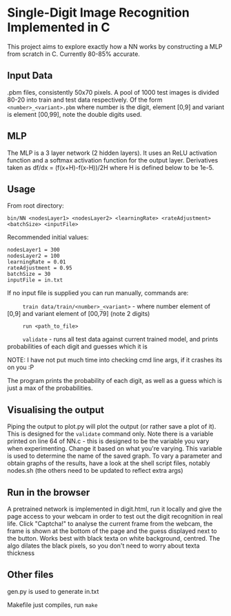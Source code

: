 # Single-Digit Image Recognition Implemented in C

This project aims to explore exactly how a NN works by constructing a MLP from scratch in C.
Currently 80-85% accurate.

## Input Data
.pbm files, consistently 50x70 pixels. A pool of 1000 test images is divided 80-20 into train and test data respectively.
Of the form ```<number>_<variant>.pbm``` where number is the digit, element [0,9] and variant is element [00,99], note the double digits used.

## MLP
The MLP is a 3 layer network (2 hidden layers). It uses an ReLU activation function and a softmax activation function for the output layer. Derivatives taken as df/dx = (f(x+H)-f(x-H))/2H where H is defined below to be 1e-5.

## Usage
From root directory:

```bin/NN <nodesLayer1> <nodesLayer2> <learningRate> <rateAdjustment> <batchSize> <inputFile>```

Recommended initial values:

	nodesLayer1 = 300
	nodesLayer2 = 100
	learningRate = 0.01
	rateAdjustment = 0.95
	batchSize = 30
	inputFile = in.txt

If no input file is supplied you can run manually, commands are:

```		train data/train/<number>_<variant>```
			- where number element of [0,9] and variant element of [00,79] (note 2 digits)

```		run <path_to_file>```

```		validate```
			- runs all test data against current trained model, and prints probabilities of each digit and guesses which it is

NOTE: I have not put much time into checking cmd line args, if it crashes its on you :P

The program prints the probability of each digit, as well as a guess which is just a max of the probabilities.

## Visualising the output
Piping the output to plot.py will plot the output (or rather save a plot of it). This is designed for the ```validate``` command only. Note there is a variable printed on line 64 of NN.c - this is designed to be the variable you vary when experimenting. Change it based on what you're varying. This variable is used to determine the name of the saved graph.
To vary a parameter and obtain graphs of the results, have a look at the shell script files, notably nodes.sh (the others need to be updated to reflect extra args)

## Run in the browser
A pretrained network is implemented in digit.html, run it locally and give the page access to your webcam in order to test out the digit recognition in real life. Click "Captcha!" to analyse the current frame from the webcam, the frame is shown at the bottom of the page and the guess displayed next to the button. Works best with black texta on white background, centred. The algo dilates the black pixels, so you don't need to worry about texta thickness

## Other files
gen.py is used to generate in.txt

Makefile just compiles, run ```make```
